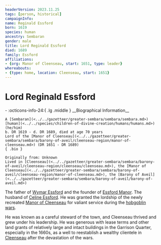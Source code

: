 ```yaml
---
headerVersion: 2023.11.25
tags: [person, historical]
campaignInfo:
name: Reginald Essford
born: 1619
species: human
ancestry: Sembaran
gender: male
title: Lord Reginald Essford
died: 1689
family: Essford
affiliations:
- {org: Manor of Cleenseau, start: 1651, type: leader}
whereabouts:
- {type: home, location: Cleenseau, start: 1651}
---
```

# Lord Reginald Essford
<div class="grid cards ext-narrow-margin ext-one-column" markdown>
- :octicons-info-24:{ .lg .middle } __Biographical Information__

    A [Sembaran](<../../gazetteer/greater-sembara/sembara/sembara.md>) [human](<../../species/children-of-divine-creation/humans/humans.md>) (he/him)  
    b. DR 1619 - d. DR 1689, died at age 70 years  
    Lord of the [Manor of Cleenseau](<../../gazetteer/greater-sembara/sembara/barony-of-aveil/cleenseau-region/manor-of-cleenseau.md>) (DR 1651 - DR 1689)  
    { .bio }

    Originally from: Unknown
    Lived in [Cleenseau](<../../gazetteer/greater-sembara/sembara/barony-of-aveil/cleenseau-region/cleenseau/cleenseau.md>), the [Manor of Cleenseau](<../../gazetteer/greater-sembara/sembara/barony-of-aveil/cleenseau-region/manor-of-cleenseau.md>), the [Barony of Aveil](<../../gazetteer/greater-sembara/sembara/barony-of-aveil/barony-of-aveil.md>)
</div>


The father of [Wymar Essford](<../sembarans/wymar-essford.md>) and the founder of [Essford Manor](<../../gazetteer/greater-sembara/sembara/barony-of-aveil/cleenseau-region/cleenseau/essford-manor.md>). The husband of [Celine Essford](<./celine-essford.md>). He was granted the lordship of the newly recreated [Manor of Cleenseau](<../../gazetteer/greater-sembara/sembara/barony-of-aveil/cleenseau-region/manor-of-cleenseau.md>) for valiant service during the [hobgoblin wars](<../../history/third-hobgoblin-war-sembara.md>). 

He was known as a careful steward of the town, and Cleenseau thrived and grew under his leadership. He was generous with lease terms and other land grants of relatively large and intact buildings in the Garrison Quarter, especially in the 1660s, as a well to reestablish a wealthy clientele in [Cleenseau](<../../gazetteer/greater-sembara/sembara/barony-of-aveil/cleenseau-region/cleenseau/cleenseau.md>) after the devastation of the wars. 